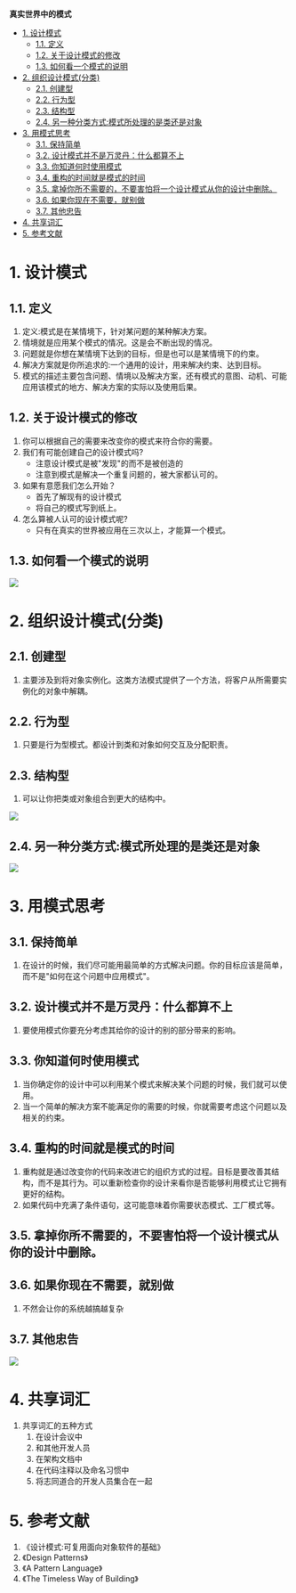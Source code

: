 **真实世界中的模式**

<!-- TOC -->

- [1. 设计模式](#1-设计模式)
  - [1.1. 定义](#11-定义)
  - [1.2. 关于设计模式的修改](#12-关于设计模式的修改)
  - [1.3. 如何看一个模式的说明](#13-如何看一个模式的说明)
- [2. 组织设计模式(分类)](#2-组织设计模式分类)
  - [2.1. 创建型](#21-创建型)
  - [2.2. 行为型](#22-行为型)
  - [2.3. 结构型](#23-结构型)
  - [2.4. 另一种分类方式:模式所处理的是类还是对象](#24-另一种分类方式模式所处理的是类还是对象)
- [3. 用模式思考](#3-用模式思考)
  - [3.1. 保持简单](#31-保持简单)
  - [3.2. 设计模式并不是万灵丹：什么都算不上](#32-设计模式并不是万灵丹什么都算不上)
  - [3.3. 你知道何时使用模式](#33-你知道何时使用模式)
  - [3.4. 重构的时间就是模式的时间](#34-重构的时间就是模式的时间)
  - [3.5. 拿掉你所不需要的，不要害怕将一个设计模式从你的设计中删除。](#35-拿掉你所不需要的不要害怕将一个设计模式从你的设计中删除)
  - [3.6. 如果你现在不需要，就别做](#36-如果你现在不需要就别做)
  - [3.7. 其他忠告](#37-其他忠告)
- [4. 共享词汇](#4-共享词汇)
- [5. 参考文献](#5-参考文献)

<!-- /TOC -->

# 1. 设计模式

## 1.1. 定义
1. 定义:模式是在某情境下，针对某问题的某种解决方案。
2. 情境就是应用某个模式的情况。这是会不断出现的情况。
3. 问题就是你想在某情境下达到的目标，但是也可以是某情境下的约束。
4. 解决方案就是你所追求的:一个通用的设计，用来解决约束、达到目标。
5. 模式的描述主要包含问题、情境以及解决方案，还有模式的意图、动机、可能应用该模式的地方、解决方案的实际以及使用后果。

## 1.2. 关于设计模式的修改
1. 你可以根据自己的需要来改变你的模式来符合你的需要。
2. 我们有可能创建自己的设计模式吗?
    + 注意设计模式是被"发现"的而不是被创造的
    + 注意到模式是解决一个重复问题的，被大家都认可的。
3. 如果有意愿我们怎么开始？
    + 首先了解现有的设计模式
    + 将自己的模式写到纸上。
4. 怎么算被人认可的设计模式呢?
    + 只有在真实的世界被应用在三次以上，才能算一个模式。

## 1.3. 如何看一个模式的说明
![](img\tr/tr-1.png)

# 2. 组织设计模式(分类)

## 2.1. 创建型
1. 主要涉及到将对象实例化。这类方法模式提供了一个方法，将客户从所需要实例化的对象中解耦。

## 2.2. 行为型
1. 只要是行为型模式。都设计到类和对象如何交互及分配职责。

## 2.3. 结构型
1. 可以让你把类或对象组合到更大的结构中。

![](img\tr/tr-2.png)

## 2.4. 另一种分类方式:模式所处理的是类还是对象

![](img\tr/tr-3.png)

# 3. 用模式思考

## 3.1. 保持简单
1. 在设计的时候，我们尽可能用最简单的方式解决问题。你的目标应该是简单，而不是"如何在这个问题中应用模式"。

## 3.2. 设计模式并不是万灵丹：什么都算不上
1. 要使用模式你要充分考虑其给你的设计的别的部分带来的影响。

## 3.3. 你知道何时使用模式
1. 当你确定你的设计中可以利用某个模式来解决某个问题的时候，我们就可以使用。
2. 当一个简单的解决方案不能满足你的需要的时候，你就需要考虑这个问题以及相关的约束。

## 3.4. 重构的时间就是模式的时间
1. 重构就是通过改变你的代码来改进它的组织方式的过程。目标是要改善其结构，而不是其行为。可以重新检查你的设计来看你是否能够利用模式让它拥有更好的结构。
2. 如果代码中充满了条件语句，这可能意味着你需要状态模式、工厂模式等。

## 3.5. 拿掉你所不需要的，不要害怕将一个设计模式从你的设计中删除。

## 3.6. 如果你现在不需要，就别做
1. 不然会让你的系统越搞越复杂

## 3.7. 其他忠告

![](img\tr/tr-4.png)

# 4. 共享词汇
1. 共享词汇的五种方式
    1. 在设计会议中
    2. 和其他开发人员
    3. 在架构文档中
    4. 在代码注释以及命名习惯中
    5. 将志同道合的开发人员集合在一起

# 5. 参考文献
1. 《设计模式:可复用面向对象软件的基础》
2. 《Design Patterns》
3. 《A Pattern Language》
4. 《The Timeless Way of Building》